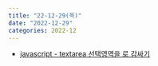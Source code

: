 ```yaml
---
title: "22-12-29(목)"
date: "2022-12-29"
categories: 2022-12
---
```


- [javascript - textarea 선택영역을 <b></b>로 감싸기](22-12-29-09-23-40.md)